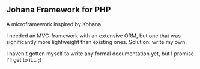 ## Johana Framework for PHP 
A microframework inspired by Kohana

I needed an MVC-framework with an extensive ORM, but one that was significantly more lightweight than existing ones. Solution: write my own.

I haven't gotten myself to write any formal documentation yet, but I promise I'll get to it... ;)
